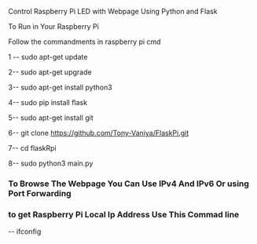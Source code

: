 Control Raspberry Pi LED with Webpage  Using Python and Flask




To Run in Your Raspberry Pi 

Follow the commandments in raspberry pi cmd


1 --
  sudo apt-get update
 
2--
  sudo apt-get upgrade

3--
  sudo apt-get install python3
  
4--
  sudo pip install flask
  
5--
  sudo apt-get install git
  
6--
  git clone https://github.com/Tony-Vaniya/FlaskPi.git
  
7--
  cd flaskRpi
  
8--
  sudo python3 main.py
  



 

### To Browse The Webpage You Can Use IPv4 And IPv6 Or using Port Forwarding 

### to get Raspberry Pi Local Ip Address Use This Commad line
  --  ifconfig
